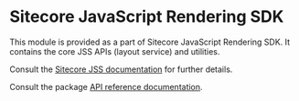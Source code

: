 # Sitecore JavaScript Rendering SDK

This module is provided as a part of Sitecore JavaScript Rendering SDK. It contains the core JSS APIs (layout service) and utilities.

Consult the [Sitecore JSS documentation](https://jss.sitecore.com) for further details.

Consult the package [API reference documentation](/ref-docs/sitecore-jss/).
